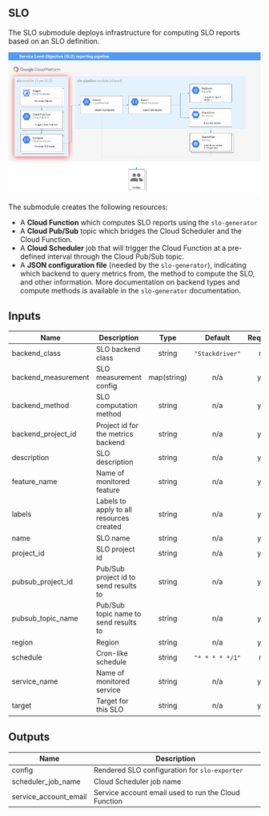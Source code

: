 ## SLO

The SLO submodule deploys infrastructure for computing SLO reports based on an
SLO definition.

![Architecture](./diagram.png)

The submodule creates the following resources:

* A **Cloud Function** which computes SLO reports using the `slo-generator`
* A **Cloud Pub/Sub** topic which bridges the Cloud Scheduler and the Cloud
  Function.
* A **Cloud Scheduler** job that will trigger the Cloud Function at a pre-defined
  interval through the Cloud Pub/Sub topic.
* A **JSON configuration file** (needed by the `slo-generator`), indicating which
  backend to query metrics from, the method to compute the SLO, and other
  information. More documentation on backend types and compute methods is
  available in the `slo-generator` documentation.

<!-- BEGINNING OF PRE-COMMIT-TERRAFORM DOCS HOOK -->
## Inputs

| Name | Description | Type | Default | Required |
|------|-------------|:----:|:-----:|:-----:|
| backend\_class | SLO backend class | string | `"Stackdriver"` | no |
| backend\_measurement | SLO measurement config | map(string) | n/a | yes |
| backend\_method | SLO computation method | string | n/a | yes |
| backend\_project\_id | Project id for the metrics backend | string | n/a | yes |
| description | SLO description | string | n/a | yes |
| feature\_name | Name of monitored feature | string | n/a | yes |
| labels | Labels to apply to all resources created | string | n/a | yes |
| name | SLO name | string | n/a | yes |
| project\_id | SLO project id | string | n/a | yes |
| pubsub\_project\_id | Pub/Sub project id to send results to | string | n/a | yes |
| pubsub\_topic\_name | Pub/Sub topic name to send results to | string | n/a | yes |
| region | Region | string | n/a | yes |
| schedule | Cron-like schedule | string | `"* * * * */1"` | no |
| service\_name | Name of monitored service | string | n/a | yes |
| target | Target for this SLO | string | n/a | yes |

## Outputs

| Name | Description |
|------|-------------|
| config | Rendered SLO configuration for `slo-exporter` |
| scheduler\_job\_name | Cloud Scheduler job name |
| service\_account\_email | Service account email used to run the Cloud Function |

<!-- END OF PRE-COMMIT-TERRAFORM DOCS HOOK -->
